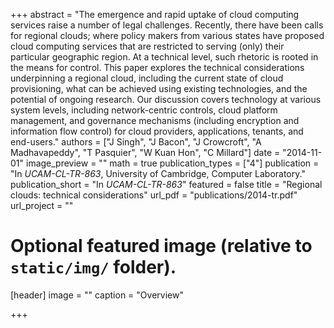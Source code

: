 +++
abstract = "The emergence and rapid uptake of cloud computing services raise a number of legal challenges. Recently, there have been calls for regional clouds; where policy makers from various states have proposed cloud computing services that are restricted to serving (only) their particular geographic region. At a technical level, such rhetoric is rooted in the means for control. This paper explores the technical considerations underpinning a regional cloud, including the current state of cloud provisioning, what can be achieved using existing technologies, and the potential of ongoing research. Our discussion covers technology at various system levels, including network-centric controls, cloud platform management, and governance mechanisms (including encryption and information flow control) for cloud providers, applications, tenants, and end-users."
authors = ["J Singh", "J Bacon", "J Crowcroft", "A Madhavapeddy", "T Pasquier", "W Kuan Hon", "C Millard"]
date = "2014-11-01"
image_preview = ""
math = true
publication_types = ["4"]
publication = "In *UCAM-CL-TR-863*, University of Cambridge, Computer Laboratory."
publication_short = "In *UCAM-CL-TR-863*"
featured = false
title = "Regional clouds: technical considerations"
url_pdf = "publications/2014-tr.pdf"
url_project = ""

# Optional featured image (relative to `static/img/` folder).
[header]
image = ""
caption = "Overview"

+++
